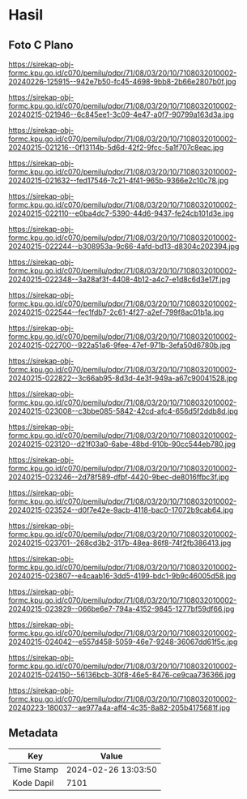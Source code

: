 # Hasil

## Foto C Plano

https://sirekap-obj-formc.kpu.go.id/c070/pemilu/pdpr/71/08/03/20/10/7108032010002-20240226-125915--942e7b50-fc45-4698-9bb8-2b66e2807b0f.jpg

https://sirekap-obj-formc.kpu.go.id/c070/pemilu/pdpr/71/08/03/20/10/7108032010002-20240215-021946--6c845ee1-3c09-4e47-a0f7-90799a163d3a.jpg

https://sirekap-obj-formc.kpu.go.id/c070/pemilu/pdpr/71/08/03/20/10/7108032010002-20240215-021216--0f13114b-5d6d-42f2-9fcc-5a1f707c8eac.jpg

https://sirekap-obj-formc.kpu.go.id/c070/pemilu/pdpr/71/08/03/20/10/7108032010002-20240215-021632--fed17546-7c21-4f41-965b-9366e2c10c78.jpg

https://sirekap-obj-formc.kpu.go.id/c070/pemilu/pdpr/71/08/03/20/10/7108032010002-20240215-022110--e0ba4dc7-5390-44d6-9437-fe24cb101d3e.jpg

https://sirekap-obj-formc.kpu.go.id/c070/pemilu/pdpr/71/08/03/20/10/7108032010002-20240215-022244--b308953a-9c66-4afd-bd13-d8304c202394.jpg

https://sirekap-obj-formc.kpu.go.id/c070/pemilu/pdpr/71/08/03/20/10/7108032010002-20240215-022348--3a28af3f-4408-4b12-a4c7-e1d8c6d3e17f.jpg

https://sirekap-obj-formc.kpu.go.id/c070/pemilu/pdpr/71/08/03/20/10/7108032010002-20240215-022544--fec1fdb7-2c61-4f27-a2ef-799f8ac01b1a.jpg

https://sirekap-obj-formc.kpu.go.id/c070/pemilu/pdpr/71/08/03/20/10/7108032010002-20240215-022700--922a51a6-9fee-47ef-971b-3efa50d6780b.jpg

https://sirekap-obj-formc.kpu.go.id/c070/pemilu/pdpr/71/08/03/20/10/7108032010002-20240215-022822--3c66ab95-8d3d-4e3f-949a-a67c90041528.jpg

https://sirekap-obj-formc.kpu.go.id/c070/pemilu/pdpr/71/08/03/20/10/7108032010002-20240215-023008--c3bbe085-5842-42cd-afc4-656d5f2ddb8d.jpg

https://sirekap-obj-formc.kpu.go.id/c070/pemilu/pdpr/71/08/03/20/10/7108032010002-20240215-023120--d21f03a0-6abe-48bd-910b-90cc544eb780.jpg

https://sirekap-obj-formc.kpu.go.id/c070/pemilu/pdpr/71/08/03/20/10/7108032010002-20240215-023246--2d78f589-dfbf-4420-9bec-de8016ffbc3f.jpg

https://sirekap-obj-formc.kpu.go.id/c070/pemilu/pdpr/71/08/03/20/10/7108032010002-20240215-023524--d0f7e42e-9acb-4118-bac0-17072b9cab64.jpg

https://sirekap-obj-formc.kpu.go.id/c070/pemilu/pdpr/71/08/03/20/10/7108032010002-20240215-023701--268cd3b2-317b-48ea-86f8-74f2fb386413.jpg

https://sirekap-obj-formc.kpu.go.id/c070/pemilu/pdpr/71/08/03/20/10/7108032010002-20240215-023807--e4caab16-3dd5-4199-bdc1-9b9c46005d58.jpg

https://sirekap-obj-formc.kpu.go.id/c070/pemilu/pdpr/71/08/03/20/10/7108032010002-20240215-023929--066be6e7-794a-4152-9845-1277bf59df66.jpg

https://sirekap-obj-formc.kpu.go.id/c070/pemilu/pdpr/71/08/03/20/10/7108032010002-20240215-024042--e557d458-5059-46e7-9248-36067dd61f5c.jpg

https://sirekap-obj-formc.kpu.go.id/c070/pemilu/pdpr/71/08/03/20/10/7108032010002-20240215-024150--56136bcb-30f8-46e5-8476-ce9caa736366.jpg

https://sirekap-obj-formc.kpu.go.id/c070/pemilu/pdpr/71/08/03/20/10/7108032010002-20240223-180037--ae977a4a-aff4-4c35-8a82-205b4175681f.jpg


## Metadata

| Key        | Value               |
| ---------- | ------------------- |
| Time Stamp | 2024-02-26 13:03:50 |
| Kode Dapil | 7101                |



